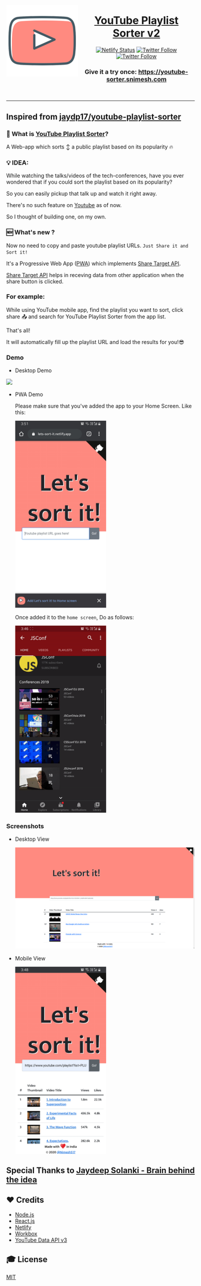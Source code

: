 <p align="center">
<img src='./src/assets/logo192.png' align='left'/>
<h1 align="center"> <a href="https://youtube-sorter.snimesh.com" target="_blank"> YouTube Playlist Sorter v2 </a> </h1>
<span align='center'>

[![Netlify Status](https://api.netlify.com/api/v1/badges/c9085e11-3964-426a-b045-fba9337ee36b/deploy-status)](https://app.netlify.com/sites/nifty-tesla-bcd396/deploys)
[![Twitter Follow](https://img.shields.io/twitter/follow/jaydp17.svg?style=social)](https://twitter.com/jaydp17)
[![Twitter Follow](https://img.shields.io/twitter/follow/NimeshS17.svg?style=social)](https://twitter.com/NimeshS17)

</span>
</p>
<h3 align='center'>Give it a try once: <a href="https://youtube-sorter.snimesh.com" target="_blank">https://youtube-sorter.snimesh.com</a> </h3> 
<br/>
<hr>

## Inspired from [jaydp17/youtube-playlist-sorter](https://github.com/jaydp17/youtube-playlist-sorter)

### 🤔 What is [YouTube Playlist Sorter](https://youtube-sorter.snimesh.com)?

A Web-app which sorts ↕️ a public playlist based on its popularity 🔥

### 💡 IDEA:

While watching the talks/videos of the tech-conferences, have you ever wondered that if you could sort the playlist based on its popularity?

So you can easily pickup that talk up and watch it right away.

There's no such feature on [Youtube](https://youtube.com/) as of now.

So I thought of building one, on my own.

### 🆕 What's new ?

Now no need to copy and paste youtube playlist URLs. `Just Share it and Sort it!`

It's a Progressive Web App ([PWA](https://web.dev/progressive-web-apps/)) which implements [Share Target API](https://web.dev/web-share-target/).

[Share Target API](https://web.dev/web-share-target/) helps in receving data from other application when the share button is clicked.

### For example:

While using YouTube mobile app, find the playlist you want to sort, click share 📤 and search for YouTube Playlist Sorter from the app list.

That's all!

It will automatically fill up the playlist URL and load the results for you!😎

### Demo

- Desktop Demo

<a href="https://youtube-sorter.snimesh.com"><img src="./src/assets/demo.gif"></a>

- PWA Demo

  Please make sure that you've added the app to your Home Screen.
  Like this:

  <a href="https://youtube-sorter.snimesh.com"><img src="./src/assets/a2hs.jpg" height=500></a>

  Once added it to the `home screen`, Do as follows:

  <a href="https://youtube-sorter.snimesh.com"><img src="./src/assets/PWAdemo.gif" height=500></a>

### Screenshots

- Desktop View

  <a href="https://youtube-sorter.snimesh.com"><img src="./src/assets/1.png"></a>

- Mobile View

  <a href="https://youtube-sorter.snimesh.com"><img src="./src/assets/3.jpg" height=500></a>

## Special Thanks to [Jaydeep Solanki - Brain behind the idea](https://jaydp.com)

## ❤️ Credits

- [Node.js](https://nodejs.org/)
- [React.js](https://reactjs.org/)
- [Netlify](https://www.netlify.com/)
- [Workbox](https://developers.google.com/web/tools/workbox)
- [YouTube Data API v3](https://developers.google.com/youtube/v3)

## 🎓 License

[MIT](LICENSE)
